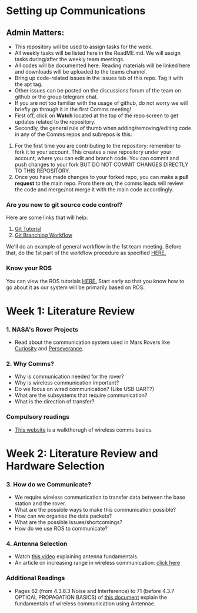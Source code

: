 # Setting up Communications
## Admin Matters:
- This repository will be used to assign tasks for the week.
- All weekly tasks will be listed here in the ReadME.md. We will assign tasks during/after the weekly team meetings.
- All codes will be documented here. Reading materials will be linked here and downloads will be uploaded to the teams channel.
- Bring up code-related issues in the issues tab of this repo. Tag it with the apt tag.
- Other issues can be posted on the discussions forum of the team on github or the group telegram chat.
- If you are not too familiar with the usage of github, do not worry we will briefly go through it in the first Comms meeting!
- First off, click on **Watch** located at the top of the repo screen to get updates related to the repository.
- Secondly, the general rule of thumb when adding/removing/editing code in any of the Comms repos and subrepos is this:
1. For the first time you are contributing to the repository: remember to fork it to your account. This creates a new repository under your account, where you can edit and branch code. You can commit and push changes to your fork BUT DO NOT COMMIT CHANGES DIRECTLY TO THIS REPOSITORY.
2. Once you have made changes to your forked repo, you can make a **pull request** to the main repo. From there on, the comms leads will review the code and merge/not merge it with the main code accordingly.

### **Are you new to git source code control?**
Here are some links that will help:
1. [Git Tutorial](https://git-scm.com/docs/gittutorial)
2. [Git Branching Workflow](https://www.atlassian.com/git/tutorials/comparing-workflows/feature-branch-workflow)

We'll do an example of general workflow in the 1st team meeting. Before that, do the 1st part of the workflow procedure as specified [HERE.](docs/workflowpractice.md)

### **Know your ROS**
You can view the ROS tutorials [HERE.](http://wiki.ros.org/ROS/Tutorials)
Start early so that you know how to go about it as our system will be primarily based on ROS.

# Week 1: Literature Review

### 1. NASA's Rover Projects

- Read about the communication system used in Mars Rovers like [Curiosity](https://mars.nasa.gov/msl/mission/communications/) and [Perseverance](https://mars.nasa.gov/mars2020/spacecraft/rover/communications/).

### 2. Why Comms? 

- Why is communication needed for the rover?
- Why is wireless communication important?
- Do we focus on wired communication? (Like USB UART?)
- What are the subsystems that require communication?
- What is the direction of transfer?

### Compulsory readings

- [This website](https://commotionwireless.net/docs/cck/networking/learn-wireless-basics/) is a walkthorugh of wireless comms basics.

# Week 2: Literature Review and Hardware Selection

### 3. How do we Communicate?

- We require wireless communication to transfer data between the base station and the rover.
- What are the possible ways to make this communication possible?
- How can we organise the data packets?
- What are the possible issues/shortcomings?
- How do we use ROS to communicate?

### 4. Antenna Selection

- Watch [this video](https://www.youtube.com/watch?v=46SbGxS73dY) explaining antenna fundamentals.
- An article on increasing range in wireless communication: [click here](http://robotsforroboticists.com/long-distance-wireless-communications-antennas/)

### Additional Readings

- Pages 62 (from 4.3.6.3 Noise and Interference) to 71 (before 4.3.7 OPTICAL PROPAGATION BASICS) of [this document](https://public.ccsds.org/Pubs/880x0g3.pdf) explain the fundamentals of wireless communication using Antennae.
